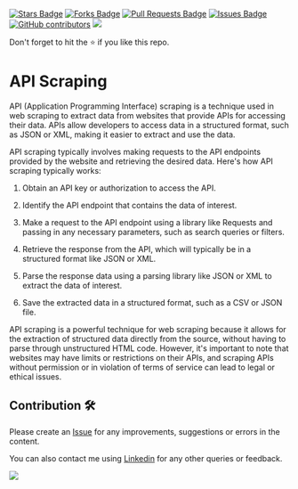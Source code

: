 <a href="https://github.com/drshahizan/special-topic-data-engineering/stargazers"><img src="https://img.shields.io/github/stars/drshahizan/special-topic-data-engineering" alt="Stars Badge"/></a>
<a href="https://github.com/drshahizan/special-topic-data-engineering/network/members"><img src="https://img.shields.io/github/forks/drshahizan/special-topic-data-engineering" alt="Forks Badge"/></a>
<a href="https://github.com/drshahizan/special-topic-data-engineering/pulls"><img src="https://img.shields.io/github/issues-pr/drshahizan/special-topic-data-engineering" alt="Pull Requests Badge"/></a>
<a href="https://github.com/drshahizan/special-topic-data-engineering/issues"><img src="https://img.shields.io/github/issues/drshahizan/special-topic-data-engineering" alt="Issues Badge"/></a>
<a href="https://github.com/drshahizan/special-topic-data-engineering/graphs/contributors"><img alt="GitHub contributors" src="https://img.shields.io/github/contributors/drshahizan/special-topic-data-engineering?color=2b9348"></a>
![](https://visitor-badge.glitch.me/badge?page_id=drshahizan/special-topic-data-engineering)

Don't forget to hit the :star: if you like this repo.

# API Scraping
API (Application Programming Interface) scraping is a technique used in web scraping to extract data from websites that provide APIs for accessing their data. APIs allow developers to access data in a structured format, such as JSON or XML, making it easier to extract and use the data.

API scraping typically involves making requests to the API endpoints provided by the website and retrieving the desired data. Here's how API scraping typically works:

1. Obtain an API key or authorization to access the API.

2. Identify the API endpoint that contains the data of interest.

3. Make a request to the API endpoint using a library like Requests and passing in any necessary parameters, such as search queries or filters.

4. Retrieve the response from the API, which will typically be in a structured format like JSON or XML.

5. Parse the response data using a parsing library like JSON or XML to extract the data of interest.

6. Save the extracted data in a structured format, such as a CSV or JSON file.

API scraping is a powerful technique for web scraping because it allows for the extraction of structured data directly from the source, without having to parse through unstructured HTML code. However, it's important to note that websites may have limits or restrictions on their APIs, and scraping APIs without permission or in violation of terms of service can lead to legal or ethical issues.

## Contribution 🛠️
Please create an [Issue](https://github.com/drshahizan/special-topic-data-engineering/issues) for any improvements, suggestions or errors in the content.

You can also contact me using [Linkedin](https://www.linkedin.com/in/drshahizan/) for any other queries or feedback.

![](https://visitor-badge.glitch.me/badge?page_id=drshahizan)
